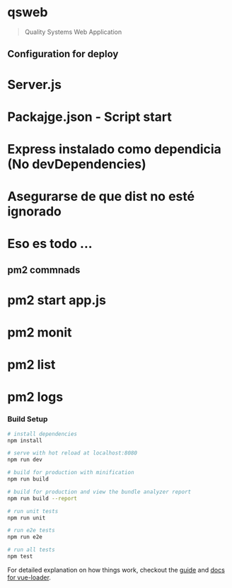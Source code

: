 # qsweb

> Quality Systems Web Application

## Configuration for deploy
# Server.js
# Packajge.json - Script start
# Express instalado como dependicia (No devDependencies)
# Asegurarse de que dist no esté ignorado
# Eso es todo ...

## pm2 commnads
#  pm2 start app.js
#  pm2 monit
#  pm2 list
#  pm2 logs

### Build Setup

``` bash
# install dependencies
npm install

# serve with hot reload at localhost:8080
npm run dev

# build for production with minification
npm run build

# build for production and view the bundle analyzer report
npm run build --report

# run unit tests
npm run unit

# run e2e tests
npm run e2e

# run all tests
npm test
```

For detailed explanation on how things work, checkout the [guide](http://vuejs-templates.github.io/webpack/) and [docs for vue-loader](http://vuejs.github.io/vue-loader).
